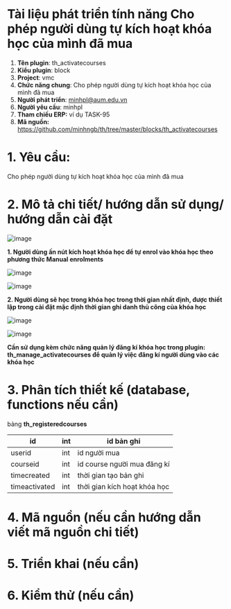 # **Tài liệu phát triển tính năng Cho phép người dùng tự kích hoạt khóa học của mình đã mua**

1.  **Tên plugin**: th_activatecourses
2.  **Kiểu plugin**: block
3. **Project**:  vmc
4.  **Chức năng chung**: Cho phép người dùng tự kích hoạt khóa học của mình đã mua
5. **Người phát triển**: minhpl@aum.edu.vn
6. **Người yêu cầu**: minhpl
7. **Tham chiếu ERP:** ví dụ TASK-95
8. **Mã nguồn:**  https://github.com/minhngb/th/tree/master/blocks/th_activatecourses

# 1. Yêu cầu:
Cho phép người dùng tự kích hoạt khóa học của mình đã mua

# 2. Mô tả chi tiết/ hướng dẫn sử dụng/ hướng dẫn cài đặt
![image](https://user-images.githubusercontent.com/13426817/158002615-eb647798-86c9-4c0a-90c7-8e839707f94c.png)

 **1. Người dùng ấn nút kích hoạt khóa học để tự enrol vào khóa học theo phương thức Manual enrolments**

![image](https://user-images.githubusercontent.com/13426817/207288105-c9a5e6ea-2d86-4381-9c7c-13ff361ca8f4.png)

![image](https://user-images.githubusercontent.com/13426817/207288247-ced25d73-8dbb-408b-be37-9504ffdc1cdf.png)


 **2. Người dùng sẽ học trong khóa học trong thời gian nhất định, được thiết lập trong cài đặt mặc định thời gian ghi danh thủ công của khóa học**

 ![image](https://user-images.githubusercontent.com/13426817/207288517-e0413d1f-7eb4-47a8-a4c7-8195c0f9b98e.png)

![image](https://user-images.githubusercontent.com/13426817/207288788-04cbe09c-eda8-4d33-b5a4-c119bf55f2fa.png)

 **Cần sử dụng kèm chức năng quản lý đăng kí khóa học trong plugin: th_manage_activatecourses để quản lý việc đăng kí người dùng vào các khóa học**
 
# 3. Phân tích thiết kế (database, functions nếu cần)
bảng **th_registeredcourses**

| id            | int | id bản ghi                   |
|---------------|-----|------------------------------|
| userid        | int | id người mua                 |
| courseid      | int | id course người mua đăng kí  |
| timecreated   | int | thời gian tạo bản ghi        |
| timeactivated | int | thời gian kích hoạt khóa học |

# 4. Mã nguồn (nếu cần hướng dẫn viết mã nguồn chi tiết)

# 5. Triển khai (nếu cần)

# 6. Kiểm thử (nếu cần)


